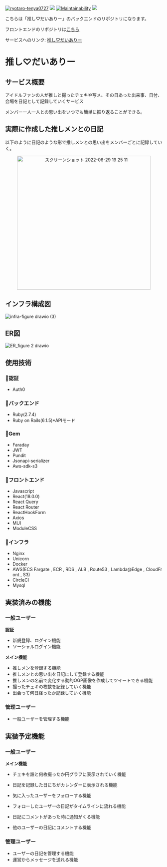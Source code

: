 [![ryotaro-tenya0727](https://circleci.com/gh/ryotaro-tenya0727/portfolio-backend.svg?style=shield)](https://app.circleci.com/pipelines/github/ryotaro-tenya0727/portfolio-backend)
<img src="https://img.shields.io/badge/rails-v6.1.5-red">
[![Maintainability](https://api.codeclimate.com/v1/badges/f03042d62ad2f2d6026f/maintainability)](https://codeclimate.com/github/ryotaro-tenya0727/portfolio-backend/maintainability)
<a href="https://codeclimate.com/github/ryotaro-tenya0727/portfolio-backend/test_coverage"><img src="https://api.codeclimate.com/v1/badges/f03042d62ad2f2d6026f/test_coverage" /></a>

こちらは「推し♡だいありー」のバックエンドのリポジトリになります。

フロントエンドのリポジトリは[こちら](https://github.com/ryotaro-tenya0727/portforio-frontend)

サービスへのリンク: [推し♡だいありー](https://www.oshi-diary.com/)

# 推し♡だいありー

## サービス概要

アイドルファンの人が推しと撮ったチェキや写メ、その日あった出来事、日付、会場を日記として記録していくサービス

メンバー一人一人との思い出をいつでも簡単に振り返ることができる。

## 実際に作成した推しメンとの日記

以下のように日記のような形で推しメンとの思い出をメンバーごとに記録していく。　
<div align="center">
<img width="428" alt="スクリーンショット 2022-06-29 19 25 11" src="https://user-images.githubusercontent.com/71915489/176414909-346fb442-41c7-4ee1-bd14-2e3d3f32dbfc.png">
</div>

## インフラ構成図
![infra-figure drawio (3)](https://user-images.githubusercontent.com/71915489/176634308-bd77985e-34c3-4d72-9f6e-61d2a929dfc2.png)



## ER図

![ER_figure 2 drawio](https://user-images.githubusercontent.com/71915489/176408993-afc680e7-c584-4245-8cdb-178c367671bd.png)

## 使用技術

### 🔻認証
- Auth0

### 🔻バックエンド
- Ruby(2.7.4)
- Ruby&nbsp;on&nbsp;Rails(6.1.5)*APIモード

### 🔻Gem
- Faraday
- JWT
- Pundit
- Jsonapi-serializer
- Aws-sdk-s3

### 🔻フロントエンド
- Javascript
- React(18.0.0)
- React&nbsp;Query
- React&nbsp;Router
- ReactHookForm
- Axios
- MUI
- ModuleCSS

### 🔻インフラ
- Nginx
- Unicorn
- Docker
- AWS(ECS&nbsp;Fargate&nbsp;,&nbsp;ECR&nbsp;,&nbsp;RDS&nbsp;,&nbsp;ALB&nbsp;,&nbsp;Route53&nbsp;,&nbsp;Lambda@Edge&nbsp;,&nbsp;CloudFront&nbsp;,&nbsp;S3)
- CircleCI
- Mysql




## 実装済みの機能

### 一般ユーザー

**認証**

- 新規登録、ログイン機能
- ソーシャルログイン機能

**メイン機能**

- 推しメンを登録する機能
- 推しメンとの思い出を日記にして登録する機能
- 推しメンの名前で変化する動的OGP画像を作成してツイートできる機能
- 撮ったチェキの枚数を記録していく機能
- 出会って何日経ったか記録していく機能

### 管理ユーザー
- 一般ユーザーを管理する機能

## 実装予定機能

### 一般ユーザー

**メイン機能**

- チェキを誰と何枚撮ったか円グラフに表示されていく機能
- 日記を記録した日にちがカレンダーに表示される機能

- 気に入ったユーザーをフォローする機能
- フォローしたユーザーの日記がタイムラインに流れる機能
- 日記にコメントがあった時に通知がくる機能
- 他のユーザーの日記にコメントする機能


### 管理ユーザー
- ユーザーの日記を管理する機能
- 運営からメッセージを送れる機能



